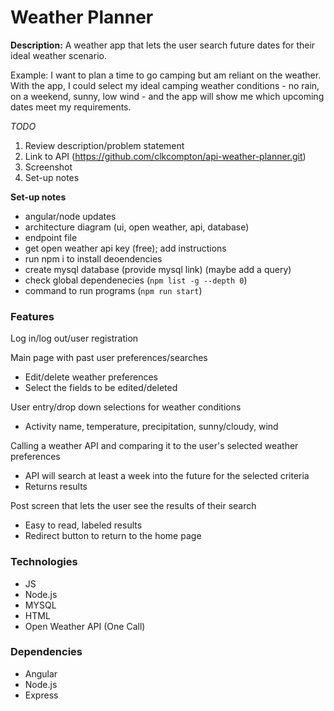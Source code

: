 # Weather Planner

**Description:**
A weather app that lets the user search future dates for their ideal weather scenario.

Example: I want to plan a time to go camping but am reliant on the weather. With the app, I could select my ideal camping weather conditions - no rain, on a weekend, sunny, low wind - and the app will show me which upcoming dates meet my requirements.

*TODO*
1. Review description/problem statement
1. Link to API (https://github.com/clkcompton/api-weather-planner.git)
1. Screenshot
2. Set-up notes

**Set-up notes**
* angular/node updates
* architecture diagram (ui, open weather, api, database)
* endpoint file
* get open weather api key (free); add instructions
* run npm i to install deoendencies
* create mysql database (provide mysql link) (maybe add a query)
* check global dependenecies (`npm list -g --depth 0`)
* command to run programs (`npm run start`)


### Features
Log in/log out/user registration

Main page with past user preferences/searches
* Edit/delete weather preferences
* Select the fields to be edited/deleted
	
User entry/drop down selections for weather conditions
* Activity name, temperature, precipitation, sunny/cloudy, wind
	
Calling a weather API and comparing it to the user's selected weather preferences 
* API will search at least a week into the future for the selected criteria
* Returns results
	
Post screen that lets the user see the results of their search
* Easy to read, labeled results
* Redirect button to return to the home page


### Technologies
* JS
* Node.js
* MYSQL
* HTML
* Open Weather API (One Call)


### Dependencies
* Angular
* Node.js
* Express
